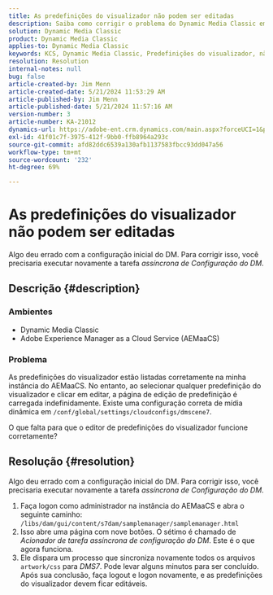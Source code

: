```yaml
---
title: As predefinições do visualizador não podem ser editadas
description: Saiba como corrigir o problema do Dynamic Media Classic em que as predefinições do visualizador são listadas corretamente na minha instância do Adobe Experience Manager as a Cloud Service (AEMaaCS).
solution: Dynamic Media Classic
product: Dynamic Media Classic
applies-to: Dynamic Media Classic
keywords: KCS, Dynamic Media Classic, Predefinições do visualizador, não é possível editar, Adobe Experience Manager as a Cloud Service, AEMaaCS, Solução de problemas
resolution: Resolution
internal-notes: null
bug: false
article-created-by: Jim Menn
article-created-date: 5/21/2024 11:53:29 AM
article-published-by: Jim Menn
article-published-date: 5/21/2024 11:57:16 AM
version-number: 3
article-number: KA-21012
dynamics-url: https://adobe-ent.crm.dynamics.com/main.aspx?forceUCI=1&pagetype=entityrecord&etn=knowledgearticle&id=66aa34b9-6817-ef11-9f8a-6045bd006268
exl-id: 41f01c7f-3975-412f-9bb0-ffb8964a293c
source-git-commit: afd82ddc6539a130afb1137583fbcc93dd047a56
workflow-type: tm+mt
source-wordcount: '232'
ht-degree: 69%

---
```


# As predefinições do visualizador não podem ser editadas


Algo deu errado com a configuração inicial do DM. Para corrigir isso, você precisaria executar novamente a tarefa *assíncrona de Configuração do DM*.

## Descrição {#description}


### <b>Ambientes</b>

- Dynamic Media Classic
- Adobe Experience Manager as a Cloud Service (AEMaaCS)




### <b>Problema</b>

As predefinições do visualizador estão listadas corretamente na minha instância do AEMaaCS.
No entanto, ao selecionar qualquer predefinição do visualizador e clicar em editar, a página de edição de predefinição é carregada indefinidamente.
Existe uma configuração correta de mídia dinâmica em `/conf/global/settings/cloudconfigs/dmscene7`.

O que falta para que o editor de predefinições do visualizador funcione corretamente?


## Resolução {#resolution}


Algo deu errado com a configuração inicial do DM. Para corrigir isso, você precisaria executar novamente a tarefa *assíncrona de Configuração do DM*.

1. Faça logon como administrador na instância do AEMaaCS e abra o seguinte caminho: `/libs/dam/gui/content/s7dam/samplemanager/samplemanager.html`
2. Isso abre uma página com nove botões. O sétimo é chamado de *Acionador de tarefa assíncrona de configuração do DM*. Este é o que agora funciona.
3. Ele dispara um processo que sincroniza novamente todos os arquivos `artwork/css` para *DMS7*. Pode levar alguns minutos para ser concluído. Após sua conclusão, faça logout e logon novamente, e as predefinições do visualizador devem ficar editáveis.
